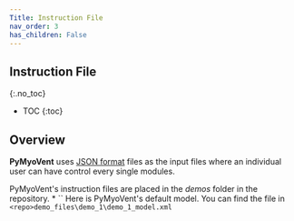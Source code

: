 ```yaml
---
Title: Instruction File
nav_order: 3
has_children: False
---
```

## Instruction File
{:.no_toc}

* TOC
{:toc}
## Overview
**PyMyoVent** uses [JSON format](http://en.wikipedia.org/wiki/JSON#:~:text=JavaScript%20Object%20Notation%20(JSON%2C%20pronounced,or%20any%20other%20serializable%20value).) files as the input files where an individual user can have control every single modules.

PyMyoVent's instruction files are placed in the _demos_ folder in the repository.
* 
``
Here is PyMyoVent's default model. You can find the file in
`<repo>demo_files\demo_1\demo_1_model.xml`
